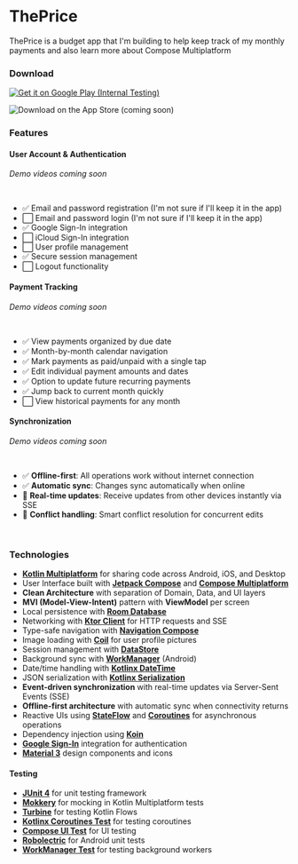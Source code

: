 # ThePrice
ThePrice is a budget app that I'm building to help keep track of my monthly payments and also learn more about Compose Multiplatform


### Download

[![Get it on Google Play (Internal Testing)](https://img.shields.io/badge/Google%20Play-Internal%20Testing-yellow?logo=google-play&logoColor=white&style=for-the-badge)](https://play.google.com/apps/internaltest/4700519985762408655)

![Download on the App Store (coming soon)](https://img.shields.io/badge/App%20Store-Coming%20Soon-lightgrey?logo=apple&logoColor=white&style=for-the-badge)

### Features


#### User Account & Authentication

_Demo videos coming soon_

<br/>

- :white_check_mark: Email and password registration (I'm not sure if I'll keep it in the app)
- :white_large_square: Email and password login (I'm not sure if I'll keep it in the app)
- :white_check_mark: Google Sign-In integration
- :white_large_square: iCloud Sign-In integration
- :white_large_square: User profile management
- :white_check_mark: Secure session management
- :white_large_square: Logout functionality


#### Payment Tracking

_Demo videos coming soon_

<br/>

- :white_check_mark: View payments organized by due date
- :white_check_mark: Month-by-month calendar navigation
- :white_check_mark: Mark payments as paid/unpaid with a single tap
- :white_check_mark: Edit individual payment amounts and dates
- :white_check_mark: Option to update future recurring payments
- :white_check_mark: Jump back to current month quickly
- :white_large_square: View historical payments for any month


#### Synchronization

_Demo videos coming soon_

<br/>

- :white_check_mark: **Offline-first**: All operations work without internet connection
- :white_check_mark: **Automatic sync**: Changes sync automatically when online
- :construction: **Real-time updates**: Receive updates from other devices instantly via SSE
- :construction: **Conflict handling**: Smart conflict resolution for concurrent edits

<br/>


### Technologies

*   **[Kotlin Multiplatform](https://kotlinlang.org/docs/multiplatform.html)** for sharing code across Android, iOS, and Desktop
*   User Interface built with **[Jetpack Compose](https://developer.android.com/jetpack/compose)** and **[Compose Multiplatform](https://www.jetbrains.com/lp/compose-multiplatform/)**
*   **Clean Architecture** with separation of Domain, Data, and UI layers
*   **MVI (Model-View-Intent)** pattern with **ViewModel** per screen
*   Local persistence with **[Room Database](https://developer.android.com/training/data-storage/room)**
*   Networking with **[Ktor Client](https://ktor.io/docs/client.html)** for HTTP requests and SSE
*   Type-safe navigation with **[Navigation Compose](https://developer.android.com/jetpack/compose/navigation)**
*   Image loading with **[Coil](https://coil-kt.github.io/coil/)** for user profile pictures
*   Session management with **[DataStore](https://developer.android.com/topic/libraries/architecture/datastore)**
*   Background sync with **[WorkManager](https://developer.android.com/topic/libraries/architecture/workmanager)** (Android)
*   Date/time handling with **[Kotlinx DateTime](https://github.com/Kotlin/kotlinx-datetime)**
*   JSON serialization with **[Kotlinx Serialization](https://kotlinlang.org/docs/serialization.html)**
*   **Event-driven synchronization** with real-time updates via Server-Sent Events (SSE)
*   **Offline-first architecture** with automatic sync when connectivity returns
*   Reactive UIs using **[StateFlow](https://kotlinlang.org/api/kotlinx.coroutines/kotlinx-coroutines-core/kotlinx.coroutines.flow/-state-flow/)** and **[Coroutines](https://kotlinlang.org/docs/coroutines-overview.html)** for asynchronous operations
*   Dependency injection using **[Koin](https://insert-koin.io/)**
*   **[Google Sign-In](https://developers.google.com/identity)** integration for authentication
*   **[Material 3](https://m3.material.io/)** design components and icons

#### Testing
*   **[JUnit 4](https://junit.org/junit4/)** for unit testing framework
*   **[Mokkery](https://mokkery.dev/)** for mocking in Kotlin Multiplatform tests
*   **[Turbine](https://github.com/cashapp/turbine)** for testing Kotlin Flows
*   **[Kotlinx Coroutines Test](https://kotlinlang.org/api/kotlinx.coroutines/kotlinx-coroutines-test/)** for testing coroutines
*   **[Compose UI Test](https://developer.android.com/jetpack/compose/testing)** for UI testing
*   **[Robolectric](http://robolectric.org/)** for Android unit tests
*   **[WorkManager Test](https://developer.android.com/topic/libraries/architecture/workmanager/how-to/integration-testing)** for testing background workers

<br/>

